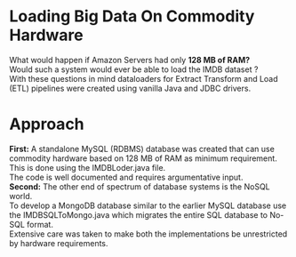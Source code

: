 #  Loading Big Data On Commodity Hardware
 What would happen if Amazon Servers had only **128 MB of RAM?** <br> 
 Would such a system would ever be able to load the IMDB dataset ?
 <br> With these questions in mind dataloaders for Extract Transform and Load (ETL) pipelines were created using vanilla Java and JDBC drivers.
 
 # Approach
 **First:** A standalone MySQL (RDBMS) database was created that can use commodity hardware based on 128 MB of RAM as minimum requirement. This is done using the IMDBLoder.java file.
 <br>The code is well documented and requires argumentative input.
 <br>
 **Second:** The other end of spectrum of database systems is the NoSQL world.<br> To develop a MongoDB database similar to the earlier MySQL database use the IMDBSQLToMongo.java which migrates the entire SQL database to No-SQL format.
<br> Extensive care was taken to make both the implementations be unrestricted by hardware requirements.
